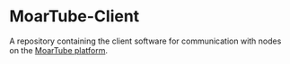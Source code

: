 # MoarTube-Client
A repository containing the client software for communication with nodes on the [MoarTube platform](http://www.moartube.com).
